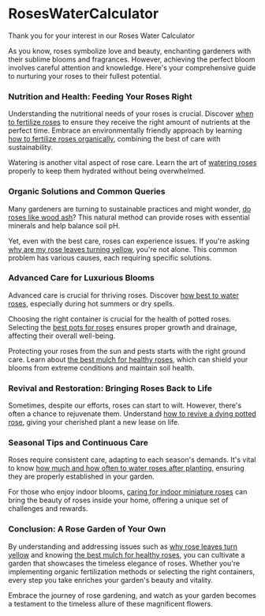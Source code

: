 # RosesWaterCalculator

Thank you for your interest in our Roses Water Calculator

As you know, roses symbolize love and beauty, enchanting gardeners with their sublime blooms and fragrances. However, achieving the perfect bloom involves careful attention and knowledge. Here's your comprehensive guide to nurturing your roses to their fullest potential.

### Nutrition and Health: Feeding Your Roses Right

Understanding the nutritional needs of your roses is crucial. Discover [when to fertilize roses](https://thegardengeeks.com/plant-care/outdoor/when-to-fertilize-roses-definitive-guide-for-timing-and-techniques/) to ensure they receive the right amount of nutrients at the perfect time. Embrace an environmentally friendly approach by learning [how to fertilize roses organically](https://thegardengeeks.com/plant-care/outdoor/how-to-fertilize-roses-organically-5-methods-that-actually-work/), combining the best of care with sustainability.

Watering is another vital aspect of rose care. Learn the art of [watering roses](https://thegardengeeks.com/plant-care/outdoor/7-helpful-tips-for-watering-roses/) properly to keep them hydrated without being overwhelmed.

### Organic Solutions and Common Queries

Many gardeners are turning to sustainable practices and might wonder, [do roses like wood ash](https://thegardengeeks.com/plant-care/outdoor/do-roses-like-wood-ash/)? This natural method can provide roses with essential minerals and help balance soil pH.

Yet, even with the best care, roses can experience issues. If you're asking [why are my rose leaves turning yellow](https://thegardengeeks.com/plant-care/indoor/9-reasons-why-rose-leaves-turn-yellow/), you're not alone. This common problem has various causes, each requiring specific solutions.

### Advanced Care for Luxurious Blooms

Advanced care is crucial for thriving roses. Discover [how best to water roses](https://thegardengeeks.com/plant-care/outdoor/how-best-to-water-roses-7-useful-tips/), especially during hot summers or dry spells.

Choosing the right container is crucial for the health of potted roses. Selecting the [best pots for roses](https://thegardengeeks.com/plant-care/outdoor/choosing-the-best-pots-for-roses-with-examples/) ensures proper growth and drainage, affecting their overall well-being.

Protecting your roses from the sun and pests starts with the right ground care. Learn about [the best mulch for healthy roses](https://thegardengeeks.com/plant-care/outdoor/what-is-the-best-mulch-for-healthy-roses/), which can shield your blooms from extreme conditions and maintain soil health.

### Revival and Restoration: Bringing Roses Back to Life

Sometimes, despite our efforts, roses can start to wilt. However, there's often a chance to rejuvenate them. Understand [how to revive a dying potted rose](https://thegardengeeks.com/plant-revive/indoor/how-to-revive-a-dying-potted-rose/), giving your cherished plant a new lease on life.

### Seasonal Tips and Continuous Care

Roses require consistent care, adapting to each season's demands. It's vital to know [how much and how often to water roses after planting](https://thegardengeeks.com/guides/planting/how-much-and-how-often-to-water-roses-after-planting-definitive-guide/), ensuring they are properly established in your garden.

For those who enjoy indoor blooms, [caring for indoor miniature roses](https://thegardengeeks.com/plant-care/indoor/how-to-care-for-indoor-miniature-roses-10-tips/) can bring the beauty of roses inside your home, offering a unique set of challenges and rewards.

### Conclusion: A Rose Garden of Your Own

By understanding and addressing issues such as [why rose leaves turn yellow](https://thegardengeeks.com/plant-care/indoor/9-reasons-why-rose-leaves-turn-yellow/) and knowing [the best mulch for healthy roses](https://thegardengeeks.com/plant-care/outdoor/what-is-the-best-mulch-for-healthy-roses/), you can cultivate a garden that showcases the timeless elegance of roses. Whether you're implementing organic fertilization methods or selecting the right containers, every step you take enriches your garden's beauty and vitality.

Embrace the journey of rose gardening, and watch as your garden becomes a testament to the timeless allure of these magnificent flowers.
